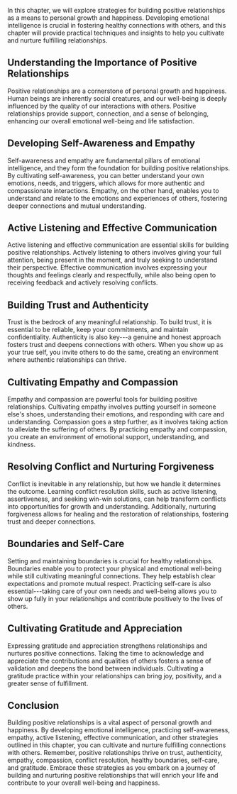 
In this chapter, we will explore strategies for building positive relationships as a means to personal growth and happiness. Developing emotional intelligence is crucial in fostering healthy connections with others, and this chapter will provide practical techniques and insights to help you cultivate and nurture fulfilling relationships.

**Understanding the Importance of Positive Relationships**
----------------------------------------------------------

Positive relationships are a cornerstone of personal growth and happiness. Human beings are inherently social creatures, and our well-being is deeply influenced by the quality of our interactions with others. Positive relationships provide support, connection, and a sense of belonging, enhancing our overall emotional well-being and life satisfaction.

**Developing Self-Awareness and Empathy**
-----------------------------------------

Self-awareness and empathy are fundamental pillars of emotional intelligence, and they form the foundation for building positive relationships. By cultivating self-awareness, you can better understand your own emotions, needs, and triggers, which allows for more authentic and compassionate interactions. Empathy, on the other hand, enables you to understand and relate to the emotions and experiences of others, fostering deeper connections and mutual understanding.

**Active Listening and Effective Communication**
------------------------------------------------

Active listening and effective communication are essential skills for building positive relationships. Actively listening to others involves giving your full attention, being present in the moment, and truly seeking to understand their perspective. Effective communication involves expressing your thoughts and feelings clearly and respectfully, while also being open to receiving feedback and actively resolving conflicts.

**Building Trust and Authenticity**
-----------------------------------

Trust is the bedrock of any meaningful relationship. To build trust, it is essential to be reliable, keep your commitments, and maintain confidentiality. Authenticity is also key---a genuine and honest approach fosters trust and deepens connections with others. When you show up as your true self, you invite others to do the same, creating an environment where authentic relationships can thrive.

**Cultivating Empathy and Compassion**
--------------------------------------

Empathy and compassion are powerful tools for building positive relationships. Cultivating empathy involves putting yourself in someone else's shoes, understanding their emotions, and responding with care and understanding. Compassion goes a step further, as it involves taking action to alleviate the suffering of others. By practicing empathy and compassion, you create an environment of emotional support, understanding, and kindness.

**Resolving Conflict and Nurturing Forgiveness**
------------------------------------------------

Conflict is inevitable in any relationship, but how we handle it determines the outcome. Learning conflict resolution skills, such as active listening, assertiveness, and seeking win-win solutions, can help transform conflicts into opportunities for growth and understanding. Additionally, nurturing forgiveness allows for healing and the restoration of relationships, fostering trust and deeper connections.

**Boundaries and Self-Care**
----------------------------

Setting and maintaining boundaries is crucial for healthy relationships. Boundaries enable you to protect your physical and emotional well-being while still cultivating meaningful connections. They help establish clear expectations and promote mutual respect. Practicing self-care is also essential---taking care of your own needs and well-being allows you to show up fully in your relationships and contribute positively to the lives of others.

**Cultivating Gratitude and Appreciation**
------------------------------------------

Expressing gratitude and appreciation strengthens relationships and nurtures positive connections. Taking the time to acknowledge and appreciate the contributions and qualities of others fosters a sense of validation and deepens the bond between individuals. Cultivating a gratitude practice within your relationships can bring joy, positivity, and a greater sense of fulfillment.

**Conclusion**
--------------

Building positive relationships is a vital aspect of personal growth and happiness. By developing emotional intelligence, practicing self-awareness, empathy, active listening, effective communication, and other strategies outlined in this chapter, you can cultivate and nurture fulfilling connections with others. Remember, positive relationships thrive on trust, authenticity, empathy, compassion, conflict resolution, healthy boundaries, self-care, and gratitude. Embrace these strategies as you embark on a journey of building and nurturing positive relationships that will enrich your life and contribute to your overall well-being and happiness.
